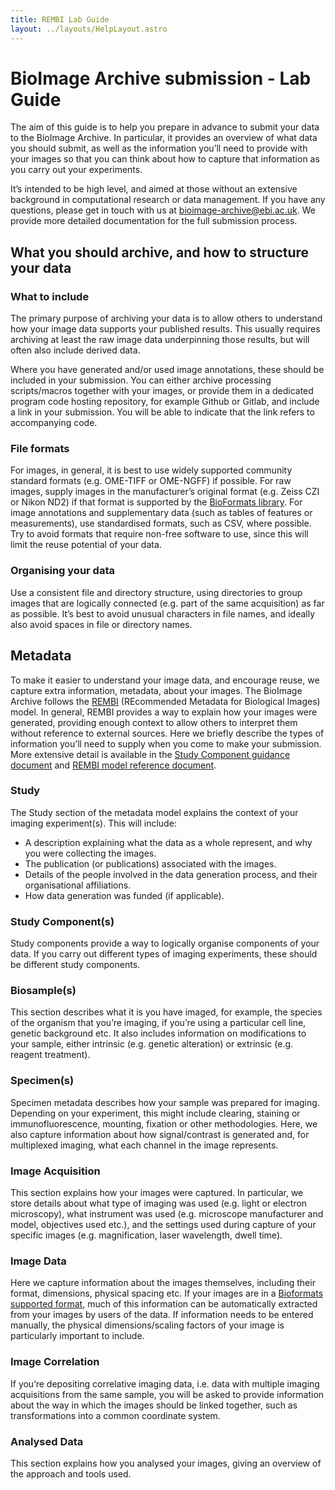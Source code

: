 ```yaml
---
title: REMBI Lab Guide
layout: ../layouts/HelpLayout.astro
---
```

# BioImage Archive submission - Lab Guide

The aim of this guide is to help you prepare in advance to submit your data to the BioImage Archive. In particular, it provides an overview of what data you should submit, as well as the information you’ll need to provide with your images so that you can think about how to capture that information as you carry out your experiments.

It’s intended to be high level, and aimed at those without an extensive background in computational research or data management. If you have any questions, please get in touch with us at [bioimage-archive@ebi.ac.uk](mailto:bioimage-archive@ebi.ac.uk). We provide more detailed documentation for the full submission process.

## What you should archive, and how to structure your data

### What to include

The primary purpose of archiving your data is to allow others to understand how your image data supports your published results. This usually requires archiving at least the raw image data underpinning those results, but will often also include derived data.

Where you have generated and/or used image annotations, these should be included in your submission. You can either archive processing scripts/macros together with your images, or provide them in a dedicated program code hosting repository, for example Github or Gitlab, and include a link in your submission. You will be able to indicate that the link refers to accompanying code.

### File formats

For images, in general, it is best to use widely supported community standard formats (e.g. OME-TIFF or OME-NGFF) if possible. For raw images, supply images in the manufacturer’s original format (e.g. Zeiss CZI or Nikon ND2) if that format is supported by the [BioFormats library](https://www.openmicroscopy.org/bio-formats/). For image annotations and supplementary data (such as tables of features or measurements), use standardised formats, such as CSV, where possible. Try to avoid formats that require non-free software to use, since this will limit the reuse potential of your data.

### Organising your data

Use a consistent file and directory structure, using directories to group images that are logically connected (e.g. part of the same acquisition) as far as possible. It’s best to avoid unusual characters in file names, and ideally also avoid spaces in file or directory names.

## Metadata

To make it easier to understand your image data, and encourage reuse, we capture extra information, metadata, about your images. The BioImage Archive follows the [REMBI](https://doi.org/10.1038/s41592-021-01166-8) (REcommended Metadata for Biological Images) model. In general, REMBI provides a way to explain how your images were generated, providing enough context to allow others to interpret them without reference to external sources. Here we briefly describe the types of information you’ll need to supply when you come to make your submission. More extensive detail is available in the [Study Component guidance document](/bioimage-archive/rembihelpexamples) and [REMBI model reference document](/bioimage-archive/rembimodelreference).


### Study

The Study section of the metadata model explains the context of your imaging experiment(s). This will include:

* A description explaining what the data as a whole represent, and why you were collecting the images. 
* The publication (or publications) associated with the images.
* Details of the people involved in the data generation process, and their organisational affiliations.
* How data generation was funded (if applicable).


### Study Component(s)

Study components provide a way to logically organise components of your data. If you carry out different types of imaging experiments, these should be different study components.


### Biosample(s)

This section describes what it is you have imaged, for example, the species of the organism that you’re imaging, if you’re using a particular cell line, genetic background etc. It also includes information on modifications to your sample, either intrinsic (e.g. genetic alteration) or extrinsic (e.g. reagent treatment). 


### Specimen(s)

Specimen metadata describes how your sample was prepared for imaging. Depending on your experiment, this might include clearing, staining or immunofluorescence, mounting, fixation or other methodologies. Here, we also capture information about how signal/contrast is generated and, for multiplexed imaging, what each channel in the image represents.


### Image Acquisition

This section explains how your images were captured. In particular, we store details about what type of imaging was used (e.g. light or electron microscopy), what instrument was used (e.g. microscope manufacturer and model, objectives used etc.), and the settings used during capture of your specific images (e.g. magnification, laser wavelength, dwell time). 


### Image Data

Here we capture information about the images themselves, including their format, dimensions, physical spacing etc. If your images are in a [Bioformats supported format](https://docs.openmicroscopy.org/bio-formats/6.11.0/supported-formats.html), much of this information can be automatically extracted from your images by users of the data. If information needs to be entered manually, the physical dimensions/scaling factors of your image is particularly important to include.


### Image Correlation

If you’re depositing correlative imaging data, i.e. data with multiple imaging acquisitions from the same sample, you will be asked to provide information about the way in which the images should be linked together, such as transformations into a common coordinate system.


### Analysed Data

This section explains how you analysed your images, giving an overview of the approach and tools used.
